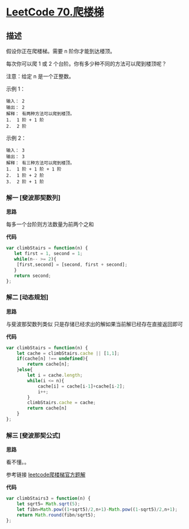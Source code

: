 # [LeetCode 70.爬楼梯](https://leetcode-cn.com/problems/first-bad-version/)
## 描述

假设你正在爬楼梯。需要 n 阶你才能到达楼顶。

每次你可以爬 1 或 2 个台阶。你有多少种不同的方法可以爬到楼顶呢？

注意：给定 n 是一个正整数。

示例 1：
```
输入： 2
输出： 2
解释： 有两种方法可以爬到楼顶。
1.  1 阶 + 1 阶
2.  2 阶
```
示例 2：
```
输入： 3
输出： 3
解释： 有三种方法可以爬到楼顶。
1.  1 阶 + 1 阶 + 1 阶
2.  1 阶 + 2 阶
3.  2 阶 + 1 阶
```
### 解一 [斐波那契数列]
**思路**

每多一个台阶则方法数量为前两个之和

**代码**
```Javascript 
var climbStairs = function(n) {
   let first = 1, second = 1;
   while(n-- >= 2){
    [first,second] = [second, first + second];
   }
   return second;
};
```

### 解二 [动态规划]
**思路**

与斐波那契数列类似 只是存储已经求出的解如果当前解已经存在直接返回即可

**代码**
```Javascript 
var climbStairs = function(n) {
    let cache = climbStairs.cache || [1,1];
    if(cache[n] !== undefined){
        return cache[n];
    }else{
        let i = cache.length;
        while(i <= n){
            cache[i] = cache[i-1]+cache[i-2];
            i++;
        }
        climbStairs.cache = cache;
        return cache[n]
    }
};
```
### 解三 [斐波那契公式]
**思路**

看不懂。。 

参考链接 [leetcode爬楼梯官方题解](https://leetcode.cn/problems/climbing-stairs/solutions/286022/pa-lou-ti-by-leetcode-solution/)

**代码**
```Javascript 
var climbStairs3 = function(n) {
    let sqrt5= Math.sqrt(5);
    let fibn=Math.pow((1+sqrt5)/2,n+1)-Math.pow((1-sqrt5)/2,n+1);
    return Math.round(fibn/sqrt5);
};
```
